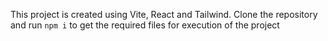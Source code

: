 This project is created using Vite, React and Tailwind. Clone the repository and run `npm i` to get the required files for execution of the project
